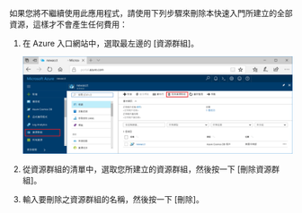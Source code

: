 如果您將不繼續使用此應用程式，請使用下列步驟來刪除本快速入門所建立的全部資源，這樣才不會產生任何費用：

1. 在 Azure 入口網站中，選取最左邊的 [資源群組]。  

   ![Azure 入口網站中的計量](./media/cosmos-db-delete-resource-group/delete-resources.png)

2. 從資源群組的清單中，選取您所建立的資源群組，然後按一下 [刪除資源群組]。

3. 輸入要刪除之資源群組的名稱，然後按一下 [刪除]。

